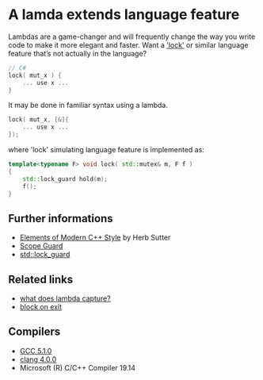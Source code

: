 # A lamda extends language feature
Lambdas are a game-changer and will frequently change the way you write code to make it more elegant and faster. 
Want a ['lock'](https://docs.microsoft.com/en-us/dotnet/csharp/language-reference/keywords/lock-statement) or similar language feature that’s not actually in the language? 
```cpp
// C#
lock( mut_x ) {
    ... use x ...
}
```
It may be done in familiar syntax using a lambda.
```cpp
lock( mut_x, [&]{
    ... use x ...
});
```
where 'lock' simulating language feature is implemented as:
```cpp
template<typename F> void lock( std::mutex& m, F f ) 
{ 
    std::lock_guard hold(m);
    f(); 
}
```
## Further informations
* [Elements of Modern C++ Style](https://herbsutter.com/elements-of-modern-c-style/) by Herb Sutter
* [Scope Guard](https://en.wikibooks.org/wiki/More_C%2B%2B_Idioms/Scope_Guard)
* [std::lock_guard](https://en.cppreference.com/w/cpp/thread/lock_guard)

## Related links
* [what does lambda capture?](https://github.com/nikolaAV/Storehouse-Of-Knowledge/blob/master/questions/README.md#lambda-capture-of-globals)
* [block on exit](/../lambda_block_on_exit)

## Compilers
* [GCC 5.1.0](https://wandbox.org/)
* [clang 4.0.0](https://wandbox.org/)
* Microsoft (R) C/C++ Compiler 19.14 
